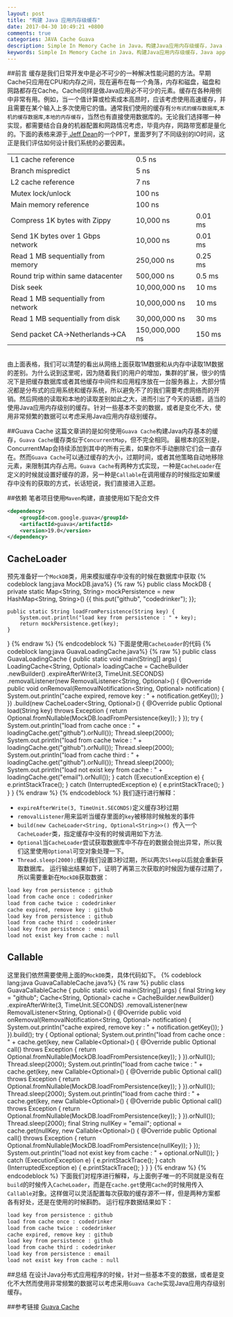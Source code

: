 ```yaml
---
layout: post
title: "构建 Java 应用内存级缓存"
date: 2017-04-30 10:49:21 +0800
comments: true
categories: JAVA Cache Guava
description: Simple In Memory Cache in Java，构建Java应用内存级缓存，Java application cache，guava cache，LoadingCache，CacheLoader，CacheLoader, JAVA 缓存，缓存与LRU，Java Guava Cache，Spring Guava Cache
keywords: Simple In Memory Cache in Java，构建Java应用内存级缓存，Java application cache，guava cache，LoadingCache，CacheLoader，CacheLoader, JAVA 缓存，缓存与LRU，Java Guava Cache，Spring Guava Cache
---
```

##前言
缓存是我们日常开发中是必不可少的一种解决性能问题的方法。早期Cache只应用在CPU和内存之间，现在遍布在每一个角落，内存和磁盘，磁盘和网路都存在Cache。Cache同样是做Java应用必不可少的元素。缓存在各种用例中非常有用。例如，当一个值计算或检索成本高昂时，应该考虑使用高速缓存，并且需要在某个输入上多次使用它的值。通常我们使用的缓存有`分布式的缓存数据库`,`本机的缓存数据库`,`本地的内存缓存`，当然也有直接使用数据库的。无论我们选择哪一种实现，都需要结合自身的机器配置和网路情况考虑，毕竟内存，网路带宽都是量化的。下面的表格来源于[ Jeff Dean](https://research.google.com/pubs/jeff.html)的一个PPT，里面罗列了不同级别的IO时间，这正是我们评估如何设计我们系统的必要因素。
<br>

|                                   |               |         |
|:----------------------------------|:--------------|:--------|
|L1 cache reference                 | 0.5 ns        |         |
|Branch mispredict                  | 5 ns          |         |
|L2 cache reference                 | 7 ns          |         |
|Mutex lock/unlock                  | 100 ns        |         |
|Main memory reference              | 100 ns        |         |
|Compress 1K bytes with Zippy       | 10,000 ns     | 0.01 ms |
|Send 1K bytes over 1 Gbps network  | 10,000 ns     | 0.01 ms |
|Read 1 MB sequentially from memory | 250,000 ns    | 0.25 ms |
|Round trip within same datacenter  | 500,000 ns    | 0.5 ms  |
|Disk seek                          | 10,000,000 ns | 10 ms   |
|Read 1 MB sequentially from network| 10,000,000 ns | 10 ms   |
|Read 1 MB sequentially from disk   | 30,000,000 ns | 30 ms   |
|Send packet CA->Netherlands->CA    | 150,000,000 ns| 150 ms  |
<!-- more -->
<br>  
由上面表格，我们可以清楚的看出从网络上面获取1M数据和从内存中读取1M数据的差别。为什么说到这里呢，因为随着我们的用户的增加，集群的扩展，很少的情况下是把缓存数据库或者其他缓存中间件和应用程序放在一台服务器上，大部分情况都是分布式的应用系统和缓存系统，所以避免不了的我们需要考虑网络而的开销。然后网络的读取和本地的读取差别如此之大，进而引出了今天的话题，适当的使用Java应用内存级别的缓存。针对一些基本不变的数据，或者是变化不大，使用非常频繁的数据可以考虑采用Java应用内存级别缓存。

##Guava Cache
这篇文章讲的是如何使用`Guava Cache`构建Java内存基本的缓存，`Guava Cache`缓存类似于`ConcurrentMap`，但不完全相同。 最根本的区别是，ConcurrentMap会持续添加到其中的所有元素，如果你不手动删除它们会一直存在。然而`Guava Cache`可以通过缓存的大小，过期时间，或者其他策略自动地移除元素，来限制其内存占用。`Guava Cache`有两种方式实现，一种是`CacheLoader`在定义的时候就设置好缓存的源，另一种是`Callable`在调用缓存的时候指定如果缓存中没有的获取的方式，长话短说，我们直接进入正题。

##依赖
笔者项目使用`Maven`构建，直接使用如下配合文件
```xml pom.xml
<dependency>
    <groupId>com.google.guava</groupId>
    <artifactId>guava</artifactId>
    <version>19.0</version>
</dependency>
```

## CacheLoader
预先准备好一个`MockDB`类，用来模拟缓存中没有的时候在数据库中获取
{% codeblock lang:java MockDB.java%}
{% raw %}
public class MockDB {
    private static Map<String, String> mockPersistence = new HashMap<String, String>() {{
        this.put("github", "codedrinker");
    }};

    public static String loadFromPersistence(String key) {
        System.out.println("load key from persistence : " + key);
        return mockPersistence.get(key);
    }
}
{% endraw %}
{% endcodeblock %}
下面是使用`CacheLoader`的代码
{% codeblock lang:java GuavaLoadingCache.java%}
{% raw %}
public class GuavaLoadingCache {
    public static void main(String[] args) {
        LoadingCache<String, Optional<String>> loadingCache = CacheBuilder
                .newBuilder()
                .expireAfterWrite(3, TimeUnit.SECONDS)
                .removalListener(new RemovalListener<String, Optional<String>>() {
                    @Override
                    public void onRemoval(RemovalNotification<String, Optional<String>> notification) {
                        System.out.println("cache expired, remove key : " + notification.getKey());
                    }
                })
                .build(new CacheLoader<String, Optional<String>>() {
                    @Override
                    public Optional<String> load(String key) throws Exception {
                        return Optional.fromNullable(MockDB.loadFromPersistence(key));
                    }
                });
        try {
            System.out.println("load from cache once : " + loadingCache.get("github").orNull());
            Thread.sleep(2000);
            System.out.println("load from cache twice : " + loadingCache.get("github").orNull());
            Thread.sleep(2000);
            System.out.println("load from cache third : " + loadingCache.get("github").orNull());
            Thread.sleep(2000);
            System.out.println("load not exist key from cache : " + loadingCache.get("email").orNull());
        } catch (ExecutionException e) {
            e.printStackTrace();
        } catch (InterruptedException e) {
            e.printStackTrace();
        }
    }
}
{% endraw %}
{% endcodeblock %}
我们逐行进行解释： 

- `expireAfterWrite(3, TimeUnit.SECONDS)`定义缓存3秒过期
- `removalListener`用来监听当缓存里面的`key`被移除时候触发的事件
- `build(new CacheLoader<String, Optional<String>>() `传入一个`CacheLoader`类，指定缓存中没有的时候调用如下方法.
- `Optional`当`CacheLoader`尝试获取数据库中不存在的数据会抛出异常，所以我们这里使用`Optional`可空对象处理一下。
- `Thread.sleep(2000);`缓存我们设置3秒过期，所以两次`Sleep`以后就会重新获取数据库。
运行输出结果如下，证明了再第三次获取的时候因为缓存过期了，所以需要重新在`MockDB`获取数据：
```sh
load key from persistence : github
load from cache once : codedrinker
load from cache twice : codedrinker
cache expired, remove key : github
load key from persistence : github
load from cache third : codedrinker
load key from persistence : email
load not exist key from cache : null
```

## Callable
这里我们依然需要使用上面的`MockDB`类，具体代码如下。
{% codeblock lang:java GuavaCallableCache.java%}
{% raw %}
public class GuavaCallableCache {
    public static void main(String[] args) {
        final String key = "github";
        Cache<String, Optional<String>> cache = CacheBuilder.newBuilder()
                .expireAfterWrite(3, TimeUnit.SECONDS)
                .removalListener(new RemovalListener<String, Optional<String>>() {
                    @Override
                    public void onRemoval(RemovalNotification<String, Optional<String>> notification) {
                        System.out.println("cache expired, remove key : " + notification.getKey());
                    }
                }).build();
        try {
            Optional<String> optional;
            System.out.println("load from cache once : " + cache.get(key, new Callable<Optional<String>>() {
                @Override
                public Optional<String> call() throws Exception {
                    return Optional.fromNullable(MockDB.loadFromPersistence(key));
                }
            }).orNull());
            Thread.sleep(2000);
            System.out.println("load from cache twice : " + cache.get(key, new Callable<Optional<String>>() {
                @Override
                public Optional<String> call() throws Exception {
                    return Optional.fromNullable(MockDB.loadFromPersistence(key));
                }
            }).orNull());
            Thread.sleep(2000);
            System.out.println("load from cache third : " + cache.get(key, new Callable<Optional<String>>() {
                @Override
                public Optional<String> call() throws Exception {
                    return Optional.fromNullable(MockDB.loadFromPersistence(key));
                }
            }).orNull());
            Thread.sleep(2000);
            final String nullKey = "email";
            optional = cache.get(nullKey, new Callable<Optional<String>>() {
                @Override
                public Optional<String> call() throws Exception {
                    return Optional.fromNullable(MockDB.loadFromPersistence(nullKey));
                }
            });
            System.out.println("load not exist key from cache : " + optional.orNull());
        } catch (ExecutionException e) {
            e.printStackTrace();
        } catch (InterruptedException e) {
            e.printStackTrace();
        }
    }
}
{% endraw %}
{% endcodeblock %}
下面我们对程序进行解释，与上面例子唯一的不同就是没有在`build`的时候传入`CacheLoader`，而是在`cache.get`使用`Cache`的时候用传入`Callable`对象。这样做可以灵活配置每次获取的缓存源不一样，但是两种方案都各有好处，还是在使用的时候斟酌。
运行程序数据结果如下：
```sh
load key from persistence : github
load from cache once : codedrinker
load from cache twice : codedrinker
cache expired, remove key : github
load key from persistence : github
load from cache third : codedrinker
load key from persistence : email
load not exist key from cache : null
```

##总结
在设计Java分布式应用程序的时候，针对一些基本不变的数据，或者是变化不大然而使用非常频繁的数据可以考虑采用`Guava Cache`实现Java应用内存级别缓存。

##参考链接
[Guava Cache](https://github.com/google/guava/wiki/CachesExplained)